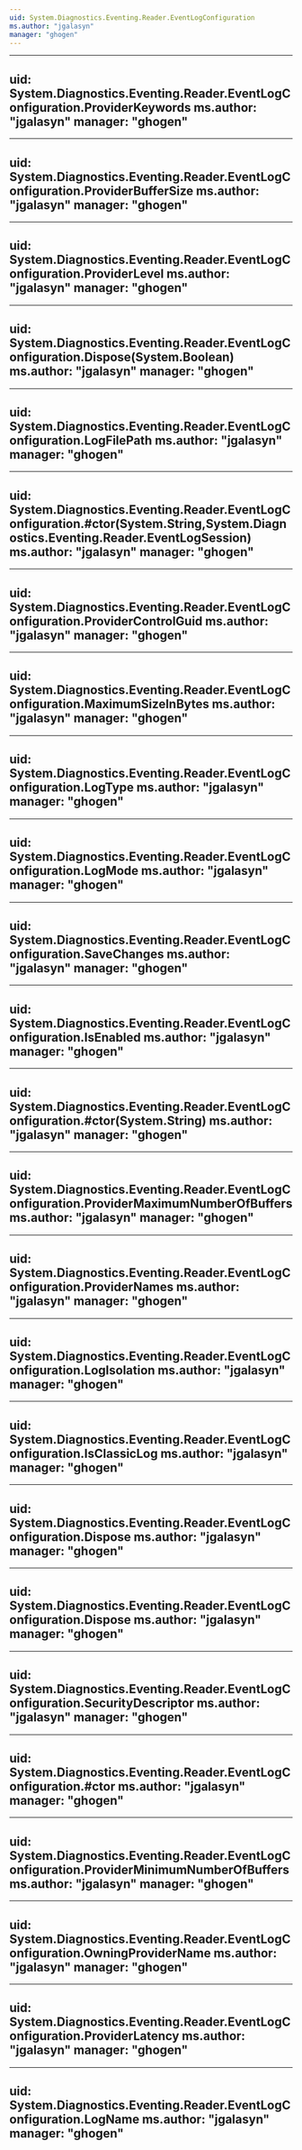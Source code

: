 ```yaml
---
uid: System.Diagnostics.Eventing.Reader.EventLogConfiguration
ms.author: "jgalasyn"
manager: "ghogen"
---
```


---
uid: System.Diagnostics.Eventing.Reader.EventLogConfiguration.ProviderKeywords
ms.author: "jgalasyn"
manager: "ghogen"
---

---
uid: System.Diagnostics.Eventing.Reader.EventLogConfiguration.ProviderBufferSize
ms.author: "jgalasyn"
manager: "ghogen"
---

---
uid: System.Diagnostics.Eventing.Reader.EventLogConfiguration.ProviderLevel
ms.author: "jgalasyn"
manager: "ghogen"
---

---
uid: System.Diagnostics.Eventing.Reader.EventLogConfiguration.Dispose(System.Boolean)
ms.author: "jgalasyn"
manager: "ghogen"
---

---
uid: System.Diagnostics.Eventing.Reader.EventLogConfiguration.LogFilePath
ms.author: "jgalasyn"
manager: "ghogen"
---

---
uid: System.Diagnostics.Eventing.Reader.EventLogConfiguration.#ctor(System.String,System.Diagnostics.Eventing.Reader.EventLogSession)
ms.author: "jgalasyn"
manager: "ghogen"
---

---
uid: System.Diagnostics.Eventing.Reader.EventLogConfiguration.ProviderControlGuid
ms.author: "jgalasyn"
manager: "ghogen"
---

---
uid: System.Diagnostics.Eventing.Reader.EventLogConfiguration.MaximumSizeInBytes
ms.author: "jgalasyn"
manager: "ghogen"
---

---
uid: System.Diagnostics.Eventing.Reader.EventLogConfiguration.LogType
ms.author: "jgalasyn"
manager: "ghogen"
---

---
uid: System.Diagnostics.Eventing.Reader.EventLogConfiguration.LogMode
ms.author: "jgalasyn"
manager: "ghogen"
---

---
uid: System.Diagnostics.Eventing.Reader.EventLogConfiguration.SaveChanges
ms.author: "jgalasyn"
manager: "ghogen"
---

---
uid: System.Diagnostics.Eventing.Reader.EventLogConfiguration.IsEnabled
ms.author: "jgalasyn"
manager: "ghogen"
---

---
uid: System.Diagnostics.Eventing.Reader.EventLogConfiguration.#ctor(System.String)
ms.author: "jgalasyn"
manager: "ghogen"
---

---
uid: System.Diagnostics.Eventing.Reader.EventLogConfiguration.ProviderMaximumNumberOfBuffers
ms.author: "jgalasyn"
manager: "ghogen"
---

---
uid: System.Diagnostics.Eventing.Reader.EventLogConfiguration.ProviderNames
ms.author: "jgalasyn"
manager: "ghogen"
---

---
uid: System.Diagnostics.Eventing.Reader.EventLogConfiguration.LogIsolation
ms.author: "jgalasyn"
manager: "ghogen"
---

---
uid: System.Diagnostics.Eventing.Reader.EventLogConfiguration.IsClassicLog
ms.author: "jgalasyn"
manager: "ghogen"
---

---
uid: System.Diagnostics.Eventing.Reader.EventLogConfiguration.Dispose
ms.author: "jgalasyn"
manager: "ghogen"
---

---
uid: System.Diagnostics.Eventing.Reader.EventLogConfiguration.Dispose
ms.author: "jgalasyn"
manager: "ghogen"
---

---
uid: System.Diagnostics.Eventing.Reader.EventLogConfiguration.SecurityDescriptor
ms.author: "jgalasyn"
manager: "ghogen"
---

---
uid: System.Diagnostics.Eventing.Reader.EventLogConfiguration.#ctor
ms.author: "jgalasyn"
manager: "ghogen"
---

---
uid: System.Diagnostics.Eventing.Reader.EventLogConfiguration.ProviderMinimumNumberOfBuffers
ms.author: "jgalasyn"
manager: "ghogen"
---

---
uid: System.Diagnostics.Eventing.Reader.EventLogConfiguration.OwningProviderName
ms.author: "jgalasyn"
manager: "ghogen"
---

---
uid: System.Diagnostics.Eventing.Reader.EventLogConfiguration.ProviderLatency
ms.author: "jgalasyn"
manager: "ghogen"
---

---
uid: System.Diagnostics.Eventing.Reader.EventLogConfiguration.LogName
ms.author: "jgalasyn"
manager: "ghogen"
---
